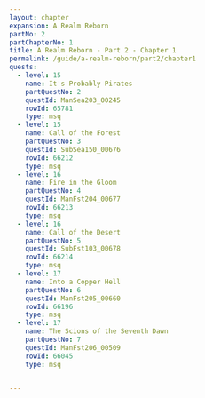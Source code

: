 ```yaml
---
layout: chapter
expansion: A Realm Reborn
partNo: 2
partChapterNo: 1
title: A Realm Reborn - Part 2 - Chapter 1
permalink: /guide/a-realm-reborn/part2/chapter1
quests:
  - level: 15
    name: It's Probably Pirates
    partQuestNo: 2
    questId: ManSea203_00245
    rowId: 65781
    type: msq
  - level: 15
    name: Call of the Forest
    partQuestNo: 3
    questId: SubSea150_00676
    rowId: 66212
    type: msq
  - level: 16
    name: Fire in the Gloom
    partQuestNo: 4
    questId: ManFst204_00677
    rowId: 66213
    type: msq
  - level: 16
    name: Call of the Desert
    partQuestNo: 5
    questId: SubFst103_00678
    rowId: 66214
    type: msq
  - level: 17
    name: Into a Copper Hell
    partQuestNo: 6
    questId: ManFst205_00660
    rowId: 66196
    type: msq
  - level: 17
    name: The Scions of the Seventh Dawn
    partQuestNo: 7
    questId: ManFst206_00509
    rowId: 66045
    type: msq


---
```


